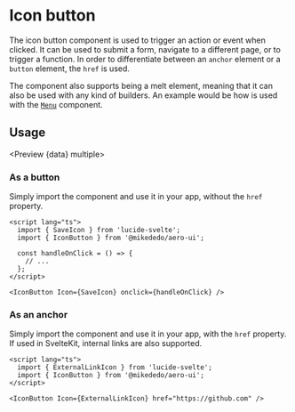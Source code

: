 # Icon button

The icon button component is used to trigger an action or event when clicked. It can be used to submit a form, navigate to a different page, or to trigger a function. In order to differentiate between an `anchor` element or a `button` element, the `href` is used.

The component also supports being a melt element, meaning that it can also be used with any kind of builders. An example would be how is used with the [`Menu`](/docs/components/menu) component.

<script>
  import { SaveIcon } from 'lucide-svelte';
  import { Preview } from '$components';
  import { IconButton } from '$lib/components/icon-button';

  export let data;
</script>

## Usage

<Preview {data} multiple>

<div class="flex gap-2 w-full justify-center">
<IconButton Icon={SaveIcon} />
<IconButton Icon={SaveIcon} color="secondary" />
<IconButton Icon={SaveIcon} color="muted" />
<IconButton Icon={SaveIcon} color="destructive" />
</div>

<div class="flex gap-2 w-full justify-center items-center">
<IconButton Icon={SaveIcon} size="small" />
<IconButton Icon={SaveIcon}  />
<IconButton Icon={SaveIcon} size="large" />
</div>
</Preview>

### As a button

Simply import the component and use it in your app, without the `href` property.

```svelte
<script lang="ts">
  import { SaveIcon } from 'lucide-svelte';
  import { IconButton } from '@mikededo/aero-ui';

  const handleOnClick = () => {
    // ...
  };
</script>

<IconButton Icon={SaveIcon} onclick={handleOnClick} />
```

### As an anchor

Simply import the component and use it in your app, with the `href` property. If used in SvelteKit, internal links are also supported.

```svelte
<script lang="ts">
  import { ExternalLinkIcon } from 'lucide-svelte';
  import { IconButton } from '@mikededo/aero-ui';
</script>

<IconButton Icon={ExternalLinkIcon} href="https://github.com" />
```

